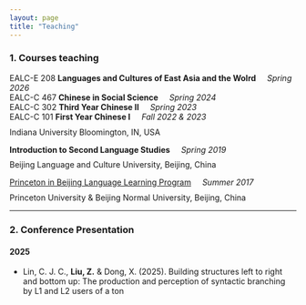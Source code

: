 ```yaml
---
layout: page
title: "Teaching"
---
```


### 1. Courses teaching
EALC-E 208 **Languages and Cultures of East Asia and the Wolrd** &nbsp;&nbsp;&nbsp; _Spring 2026_ <br>
EALC-C 467 **Chinese in Social Science** &nbsp;&nbsp;&nbsp; _Spring 2024_ <br>
EALC-C 302 **Third Year Chinese II** &nbsp;&nbsp;&nbsp; _Spring 2023_ <br>
EALC-C 101 **First Year Chinese I** &nbsp;&nbsp;&nbsp; _Fall 2022 & 2023_<br><span style="display:block; height:0.7em;"></span>
Indiana University Bloomington, IN, USA

**Introduction to Second Language Studies** &nbsp;&nbsp;&nbsp; _Spring 2019_ <br><span style="display:block; height:0.7em;"></span>
Beijing Language and Culture University, Beijing, China

[Princeton in Beijing Language Learning Program](https://pib.princeton.edu/) &nbsp;&nbsp;&nbsp; _Summer 2017_ <br><span style="display:block; height:0.7em;"></span>
Princeton University & Beijing Normal University, Beijing, China
***

### 2. Conference Presentation

#### 2025

- Lin, C. J. C., **Liu, Z.** & Dong, X. (2025). Building structures left to right and bottom up: The production and perception of syntactic branching by L1 and L2 users of a ton
